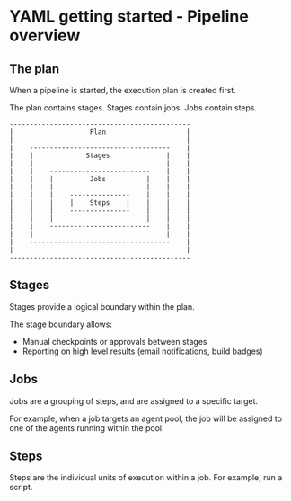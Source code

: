 # YAML getting started - Pipeline overview

## The plan

When a pipeline is started, the execution plan is created first.

The plan contains stages. Stages contain jobs. Jobs contain steps.

```
---------------------------------------------
|                   Plan                    |
|                                           |
|    -----------------------------------    |
|    |             Stages              |    |
|    |                                 |    |
|    |    -------------------------    |    |
|    |    |         Jobs          |    |    |
|    |    |                       |    |    |
|    |    |    ---------------    |    |    |
|    |    |    |    Steps    |    |    |    |
|    |    |    ---------------    |    |    |
|    |    |                       |    |    |
|    |    -------------------------    |    |
|    |                                 |    |
|    -----------------------------------    |
|                                           |
---------------------------------------------
```

## Stages

Stages provide a logical boundary within the plan.

The stage boundary allows:
- Manual checkpoints or approvals between stages
- Reporting on high level results (email notifications, build badges)

## Jobs

Jobs are a grouping of steps, and are assigned to a specific target.

For example, when a job targets an agent pool, the job will be assigned to one of the agents running within the pool.

## Steps

Steps are the individual units of execution within a job. For example, run a script.
